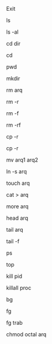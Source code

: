 Exit 

ls 

ls -al 

cd dir 

cd 

pwd 

mkdir 

rm arq 

rm -r 

rm -f 

rm -rf 

cp -r 

cp -r 

mv arq1 arq2 

ln -s arq 

touch arq 

cat > arq 

more arq 

head arq

tail arq 

tail -f 

ps 

top 

kill pid 

killall proc 

bg 

fg 

fg trab 

chmod octal arq
